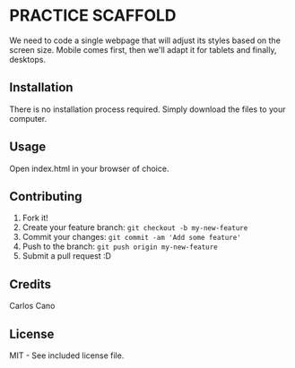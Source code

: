# PRACTICE SCAFFOLD
We need to code a single webpage that will adjust its styles based on the screen size. Mobile comes first, then we'll adapt it for tablets and finally, desktops.

## Installation
There is no installation process required. Simply download the files to your computer.

## Usage
Open index.html in your browser of choice.

## Contributing
1. Fork it!
2. Create your feature branch: `git checkout -b my-new-feature`
3. Commit your changes: `git commit -am 'Add some feature'`
4. Push to the branch: `git push origin my-new-feature`
5. Submit a pull request :D

## Credits
Carlos Cano

## License
MIT - See included license file.